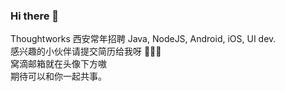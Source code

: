 ### Hi there 👋

<!--
**sddtc/sddtc** is a ✨ _special_ ✨ repository because its `README.md` (this file) appears on your GitHub profile.

Here are some ideas to get you started:

- 🔭 I’m currently working on ...
- 🌱 I’m currently learning ...
- 👯 I’m looking to collaborate on ...
- 🤔 I’m looking for help with ...
- 💬 Ask me about ...
- 📫 How to reach me: ...
- 😄 Pronouns: ...
- ⚡ Fun fact: ...
-->

Thoughtworks 西安常年招聘 Java, NodeJS, Android, iOS, UI dev.  
感兴趣的小伙伴请提交简历给我呀 🥳🥳🥳  
窝滴邮箱就在头像下方嗷  
期待可以和你一起共事。  

